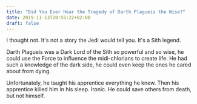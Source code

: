 ```yaml
---
title: "Did You Ever Hear the Tragedy of Darth Plagueis the Wise?"
date: 2019-11-13T20:55:22+02:00
draft: false
---
```


I thought not. It's not a story the Jedi would tell you. It's a Sith legend.

 Darth Plagueis was a Dark Lord of the Sith so powerful and so wise, he could use the Force to influence the midi-chlorians to create life. He had such a knowledge of the dark side, he could even keep the ones he cared about from dying.

 Unfortunately, he taught his apprentice everything he knew. Then his apprentice killed him in his sleep. Ironic. He could save others from death, but not himself.
